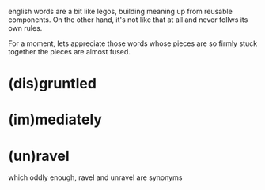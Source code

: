 english words are a bit like legos, building meaning up from reusable components.
On the other hand, it's not like that at all and never follws its own rules.

For a moment, lets appreciate those words whose pieces are so firmly stuck together the pieces are almost fused.

# (dis)gruntled
# (im)mediately
# (un)ravel
which oddly enough, ravel and unravel are synonyms